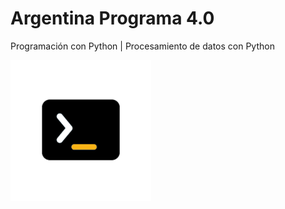 # Argentina Programa 4.0
Programación con Python | Procesamiento de datos con Python

![Argentina Programa 4.0](./ap40.png)
